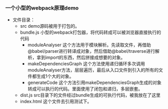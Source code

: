 ### 一个小型的webpack原理demo

- 文件目录：
  - src demo源码被用于打包的。
  - bundle.js 小型的webpack打包器，将代码转成可以被浏览器直接执行的代码
    - moduleAnalyser 这个方法用于模块解析。先读取文件，再借助@babel/parser进行转译成对象，然后借助@babel/traverse进行解析，拿到import的东西，然后拼接成想要的对象。
    - makeDependenciesGraph 这个方法使用递归循环多次调用moduleAnalyser方法，层层遍历，最后从入口文件到引入的所有的文件都生成1个大的对象。
    - generateCode 这个方法引用makeDependenciesGraph生成的对象转成可以执行的代码。里面使用了闭包和递归，多层嵌套。
  - dist.js src目录下的文件经过bundle生成的可执行代码，被我放在了这里
  - index.html 这个文件去引用测试下。
